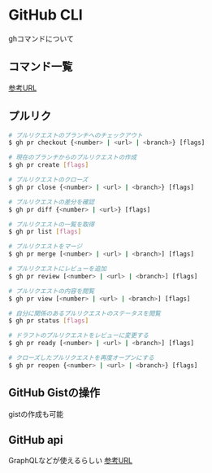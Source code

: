 # GitHub CLI

ghコマンドについて

## コマンド一覧

[参考URL](https://qiita.com/ryo2132/items/2a29dd7b1627af064d7b)

## プルリク

```sh
# プルリクエストのブランチへのチェックアウト
$ gh pr checkout {<number> | <url> | <branch>} [flags]

# 現在のブランチからのプルリクエストの作成
$ gh pr create [flags]

# プルリクエストのクローズ
$ gh pr close {<number> | <url> | <branch>} [flags]

# プルリクエストの差分を確認
$ gh pr diff {<number> | <url>} [flags]

# プルリクエストの一覧を取得
$ gh pr list [flags]

# プルリクエストをマージ
$ gh pr merge [<number> | <url> | <branch>] [flags]

# プルリクエストにレビューを追加
$ gh pr review [<number> | <url> | <branch>] [flags]

# プルリクエストの内容を閲覧
$ gh pr view [<number> | <url> | <branch>] [flags]

# 自分に関係のあるプルリクエストのステータスを閲覧
$ gh pr status [flags]

# ドラフトのプルリクエストをレビューに変更する
$ gh pr ready [<number> | <url> | <branch>] [flags]

# クローズしたプルリクエストを再度オープンにする
$ gh pr reopen {<number> | <url> | <branch>} [flags]
```

## GitHub Gistの操作

gistの作成も可能


## GitHub api

GraphQLなどが使えるらしい
[参考URL](https://zenn.dev/hankei6km/articles/manage-cache-in-github-actions)